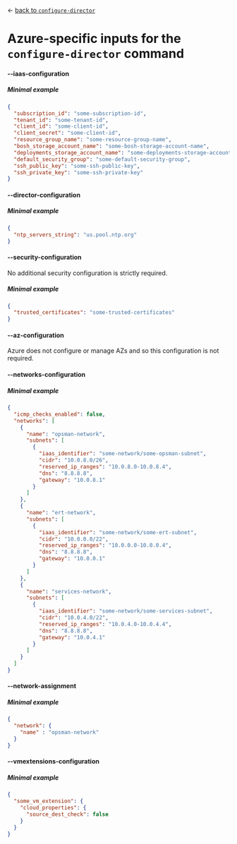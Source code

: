 &larr; [back to `configure-director`](README.md)

# Azure-specific inputs for the `configure-director` command

#### --iaas-configuration

##### Minimal example
```json
{
  "subscription_id": "some-subscription-id",
  "tenant_id": "some-tenant-id",
  "client_id": "some-client-id",
  "client_secret": "some-client-id",
  "resource_group_name": "some-resource-group-name",
  "bosh_storage_account_name": "some-bosh-storage-account-name",
  "deployments_storage_account_name": "some-deployments-storage-account-name",
  "default_security_group": "some-default-security-group",
  "ssh_public_key": "some-ssh-public-key",
  "ssh_private_key": "some-ssh-private-key"
}
```

#### --director-configuration

##### Minimal example
```json
{
  "ntp_servers_string": "us.pool.ntp.org"
}
```

#### --security-configuration
No additional security configuration is strictly required.

##### Minimal example
```json
{
  "trusted_certificates": "some-trusted-certificates"
}
```

#### --az-configuration
Azure does not configure or manage AZs and so this configuration is not required.

#### --networks-configuration

##### Minimal example
```json
{
  "icmp_checks_enabled": false,
  "networks": [
    {
      "name": "opsman-network",
      "subnets": [
        {
          "iaas_identifier": "some-network/some-opsman-subnet",
          "cidr": "10.0.8.0/26",
          "reserved_ip_ranges": "10.0.8.0-10.0.8.4",
          "dns": "8.8.8.8",
          "gateway": "10.0.8.1"
        }
      ]
    },
    {
      "name": "ert-network",
      "subnets": [
        {
          "iaas_identifier": "some-network/some-ert-subnet",
          "cidr": "10.0.0.0/22",
          "reserved_ip_ranges": "10.0.0.0-10.0.0.4",
          "dns": "8.8.8.8",
          "gateway": "10.0.0.1"
        }
      ]
    },
    {
      "name": "services-network",
      "subnets": [
        {
          "iaas_identifier": "some-network/some-services-subnet",
          "cidr": "10.0.4.0/22",
          "reserved_ip_ranges": "10.0.4.0-10.0.4.4",
          "dns": "8.8.8.8",
          "gateway": "10.0.4.1"
        }
      ]
    }
  ]
}
```

#### --network-assignment

##### Minimal example
```json
{
  "network": {
    "name" : "opsman-network"
  }
}
```


#### --vmextensions-configuration

##### Minimal example
```json
{
  "some_vm_extension": {
    "cloud_properties": {
      "source_dest_check": false
    }
  }
}
```
